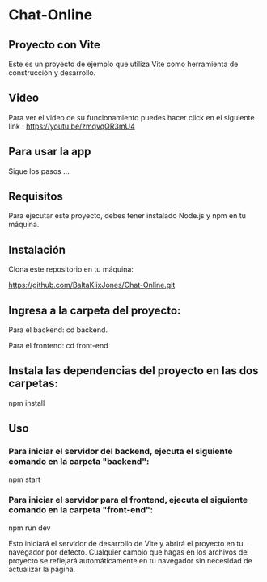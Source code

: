 # Chat-Online
## Proyecto con Vite
Este es un proyecto de ejemplo que utiliza Vite como herramienta de construcción y desarrollo.

## Video

Para ver el video de su funcionamiento puedes hacer click en el siguiente link : https://youtu.be/zmqvqQR3mU4

## Para usar la app 
Sigue los pasos ...

## Requisitos
Para ejecutar este proyecto, debes tener instalado Node.js y npm en tu máquina.

## Instalación
Clona este repositorio en tu máquina:

https://github.com/BaltaKlixJones/Chat-Online.git

## Ingresa a la carpeta del proyecto:

Para el backend: cd backend.

Para el frontend: cd front-end

## Instala las dependencias del proyecto en las dos carpetas:

npm install

## Uso

### Para iniciar el servidor del backend, ejecuta el siguiente comando en la carpeta "backend":

npm start

### Para iniciar el servidor para el frontend, ejecuta el siguiente comando en la carpeta "front-end":

npm run dev

Esto iniciará el servidor de desarrollo de Vite y abrirá el proyecto en tu navegador por defecto. Cualquier cambio que hagas en los archivos del proyecto se reflejará automáticamente en tu navegador sin necesidad de actualizar la página.
